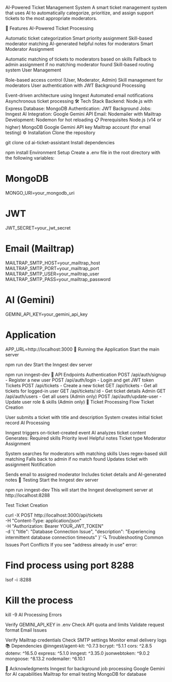 AI-Powered Ticket Management System
A smart ticket management system that uses AI to automatically categorize, prioritize, and assign support tickets to the most appropriate moderators.

🚀 Features
AI-Powered Ticket Processing

Automatic ticket categorization
Smart priority assignment
Skill-based moderator matching
AI-generated helpful notes for moderators
Smart Moderator Assignment

Automatic matching of tickets to moderators based on skills
Fallback to admin assignment if no matching moderator found
Skill-based routing system
User Management

Role-based access control (User, Moderator, Admin)
Skill management for moderators
User authentication with JWT
Background Processing

Event-driven architecture using Inngest
Automated email notifications
Asynchronous ticket processing
🛠️ Tech Stack
Backend: Node.js with Express
Database: MongoDB
Authentication: JWT
Background Jobs: Inngest
AI Integration: Google Gemini API
Email: Nodemailer with Mailtrap
Development: Nodemon for hot reloading
📋 Prerequisites
Node.js (v14 or higher)
MongoDB
Google Gemini API key
Mailtrap account (for email testing)
⚙️ Installation
Clone the repository

git clone <repository-url>
cd ai-ticket-assistant
Install dependencies

npm install
Environment Setup Create a .env file in the root directory with the following variables:

# MongoDB
MONGO_URI=your_mongodb_uri

# JWT
JWT_SECRET=your_jwt_secret

# Email (Mailtrap)
MAILTRAP_SMTP_HOST=your_mailtrap_host
MAILTRAP_SMTP_PORT=your_mailtrap_port
MAILTRAP_SMTP_USER=your_mailtrap_user
MAILTRAP_SMTP_PASS=your_mailtrap_password

# AI (Gemini)
GEMINI_API_KEY=your_gemini_api_key

# Application
APP_URL=http://localhost:3000
🚀 Running the Application
Start the main server

npm run dev
Start the Inngest dev server

npm run inngest-dev
📝 API Endpoints
Authentication
POST /api/auth/signup - Register a new user
POST /api/auth/login - Login and get JWT token
Tickets
POST /api/tickets - Create a new ticket
GET /api/tickets - Get all tickets for logged-in user
GET /api/tickets/:id - Get ticket details
Admin
GET /api/auth/users - Get all users (Admin only)
POST /api/auth/update-user - Update user role & skills (Admin only)
🔄 Ticket Processing Flow
Ticket Creation

User submits a ticket with title and description
System creates initial ticket record
AI Processing

Inngest triggers on-ticket-created event
AI analyzes ticket content
Generates:
Required skills
Priority level
Helpful notes
Ticket type
Moderator Assignment

System searches for moderators with matching skills
Uses regex-based skill matching
Falls back to admin if no match found
Updates ticket with assignment
Notification

Sends email to assigned moderator
Includes ticket details and AI-generated notes
🧪 Testing
Start the Inngest dev server

npm run inngest-dev
This will start the Inngest development server at http://localhost:8288

Test Ticket Creation

curl -X POST http://localhost:3000/api/tickets \
-H "Content-Type: application/json" \
-H "Authorization: Bearer YOUR_JWT_TOKEN" \
-d '{
  "title": "Database Connection Issue",
  "description": "Experiencing intermittent database connection timeouts"
}'
🔍 Troubleshooting
Common Issues
Port Conflicts If you see "address already in use" error:

# Find process using port 8288
lsof -i :8288
# Kill the process
kill -9 <PID>
AI Processing Errors

Verify GEMINI_API_KEY in .env
Check API quota and limits
Validate request format
Email Issues

Verify Mailtrap credentials
Check SMTP settings
Monitor email delivery logs
📚 Dependencies
@inngest/agent-kit: ^0.7.3
bcrypt: ^5.1.1
cors: ^2.8.5
dotenv: ^16.5.0
express: ^5.1.0
inngest: ^3.35.0
jsonwebtoken: ^9.0.2
mongoose: ^8.13.2
nodemailer: ^6.10.1

🙏 Acknowledgments
Inngest for background job processing
Google Gemini for AI capabilities
Mailtrap for email testing
MongoDB for database
